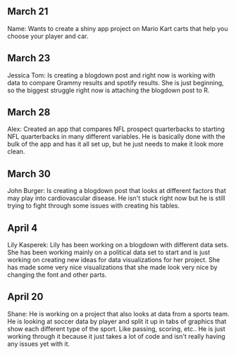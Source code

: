 ## March 21

Name: Wants to create a shiny app project on Mario Kart carts that help you choose your player and car.

## March 23

Jessica Tom: Is creating a blogdown post and right now is working with data to compare Grammy results and spotify results. She is just beginning, so the biggest struggle right now is attaching the blogdown post to R.

## March 28

Alex: Created an app that compares NFL prospect quarterbacks to starting NFL quarterbacks in many different variables. He is basically done with the bulk of the app and has it all set up, but he just needs to make it look more clean.

## March 30

John Burger: Is creating a blogdown post that looks at different factors that may play into cardiovascular disease. He isn't stuck right now but he is still trying to fight through some issues with creating his tables. 

## April 4

Lily Kasperek: Lily has been working on a blogdown with different data sets. She has been working mainly on a political data set to start and is just working on creating new ideas for data visualizations for her project. She has made some very nice visualizations that she made look very nice by changing the font and other parts.

## April 20

Shane: He is working on a project that also looks at data from a sports team. He is looking at soccer data by player and split it up in tabs of graphics that show each different type of the sport. Like passing, scoring, etc.. He is just working through it because it just takes a lot of code and isn't really having any issues yet with it.